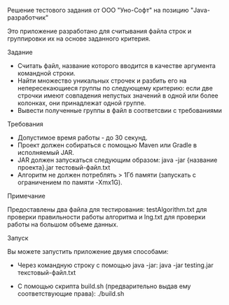 Решение тестового задания от ООО "Уно-Софт" на позицию "Java-разработчик"

Это приложение разработано для считывания файла строк и группировки их на основе заданного критерия.

Задание 


- Считать файл, название которого вводится в качестве аргумента командной строки.
- Найти множество уникальных строчек и разбить его на непересекающиеся группы по  следующему критерию: если две строчки имеют совпадения непустых значений в одной или более колонках, они принадлежат одной группе.
- Вывести полученные группы в файл в соответсвии с требованиями


Требования


- Допустимое время работы - до 30 секунд.
- Проект должен собираться с помощью Maven или Gradle в исполняемый JAR.
- JAR должен запускаться следующим образом: java -jar {название проекта}.jar тестовый-файл.txt
- Алгоритм не должен потреблять > 1Гб памяти (запускать с ограничением по памяти -Xmx1G).

Примечание


Предоставлены два файла для тестирования: testAlgorithm.txt для проверки правильности работы алгоритма и lng.txt для проверки работы на большом объеме данных.

Запуск


Вы можете запустить приложение двумя способами:

- Через командную строку с помощью java -jar:
java -jar testing.jar текстовый-файл.txt

- С помощью скрипта build.sh (предварительно выдав ему соответствующие права):
./build.sh